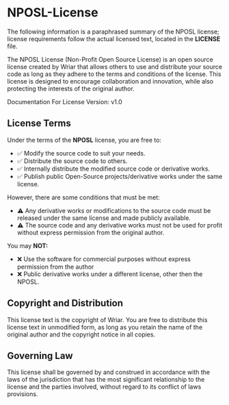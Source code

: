 # NPOSL-License
The following information is a paraphrased summary of the NPOSL license; license requirements follow the actual licensed text, located in the **LICENSE** file.

The NPOSL License (Non-Profit Open Source License) is an open source license created by Wriar that allows others to use and distribute your source code as long as they adhere to the terms and conditions of the license. This license is designed to encourage collaboration and innovation, while also protecting the interests of the original author.

Documentation For License Version: v1.0 
## License Terms

Under the terms of the **NPOSL** license, you are free to:

- ✅ Modify the source code to suit your needs.
- ✅ Distribute the source code to others.
- ✅ Internally distribute the modified source code or derivative works.
- ✅ Publish public Open-Source projects/derivative works under the same license.

However, there are some conditions that must be met:

- ⚠️ Any derivative works or modifications to the source code must be released under the same license and made publicly available.
- ⚠️ The source code and any derivative works must not be used for profit without express permission from the original author.

You may **NOT:**

- ❌ Use the software for commercial purposes without express permission from the author
- ❌ Public derivative works under a different license, other then the NPOSL.

## Copyright and Distribution

This license text is the copyright of Wriar. You are free to distribute this license text in unmodified form, as long as you retain the name of the original author and the copyright notice in all copies.

## Governing Law

This license shall be governed by and construed in accordance with the laws of the jurisdiction that has the most significant relationship to the license and the parties involved, without regard to its conflict of laws provisions.





